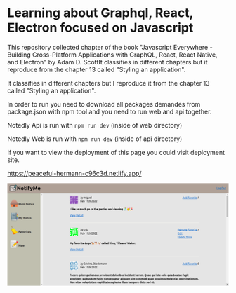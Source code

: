 # Learning about Graphql, React, Electron focused on Javascript

This repository collected chapter of the book "Javascript Everywhere - Building Cross-Platform Applications with GraphQL, React, React Native, and Electron" by Adam D. ScottIt classifies in different chapters but it reproduce from the chapter 13 called "Styling an application".

It classifies in different chapters but I reproduce it from the chapter 13 called "Styling an application".

In order to run you need to download all packages demandes from package.json with npm tool
and you need to run web and api together.

Notedly Api is run with ```npm run dev``` (inside of web directory)

Notedly Web is run with ```npm run dev``` (inside of api directory)

If you want to view the deployment of this page you could visit deployment site.

https://peaceful-hermann-c96c3d.netlify.app/

![FinalApp Web Site](imgs/NotifyMe_deploy.png)

